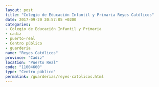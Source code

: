 ```yaml
---
layout: post
title: "Colegio de Educación Infantil y Primaria Reyes Católicos"
date: 2017-09-20 20:57:05 +0200
categories:
- Colegio de Educación Infantil y Primaria
- cadiz
- puerto-real
- Centro público
- guarderia
name: "Reyes Católicos"
province: "Cádiz"
location: "Puerto Real"
code: "11004660"
type: "Centro público"
permalink: /guarderias/reyes-catolicos.html
---
```


